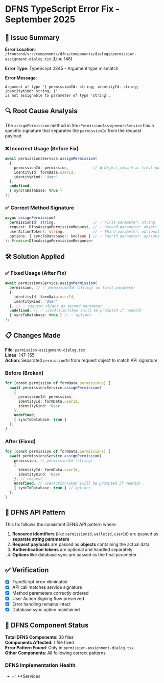 # DFNS TypeScript Error Fix - September 2025

## 🐛 **Issue Summary**

**Error Location**: `/frontend/src/components/dfns/components/dialogs/permission-assignment-dialog.tsx` (Line 148)

**Error Type**: TypeScript 2345 - Argument type mismatch

**Error Message**: 
```
Argument of type '{ permissionId: string; identityId: string; identityKind: string; }' 
is not assignable to parameter of type 'string'.
```

## 🔍 **Root Cause Analysis**

The `assignPermission` method in `DfnsPermissionAssignmentsService` has a specific signature that separates the `permissionId` from the request payload:

### ❌ **Incorrect Usage (Before Fix)**
```typescript
await permissionsService.assignPermission(
  {
    permissionId: permission,           // ❌ Object passed as first parameter
    identityId: formData.userId,
    identityKind: 'User'
  },
  undefined,
  { syncToDatabase: true }
);
```

### ✅ **Correct Method Signature**
```typescript
async assignPermission(
  permissionId: string,                 // ✅ First parameter: string
  request: DfnsAssignPermissionRequest, // ✅ Second parameter: object
  userActionToken?: string,             // ✅ Third parameter: optional token
  options: { syncToDatabase?: boolean } // ✅ Fourth parameter: options
): Promise<DfnsAssignPermissionResponse>
```

## 🛠 **Solution Applied**

### ✅ **Fixed Usage (After Fix)**
```typescript
await permissionsService.assignPermission(
  permission, // ✅ permissionId (string) as first parameter
  {
    identityId: formData.userId,
    identityKind: 'User'
  }, // ✅ request object as second parameter
  undefined, // ✅ userActionToken (will be prompted if needed)
  { syncToDatabase: true } // ✅ options
);
```

## 📋 **Changes Made**

**File**: `permission-assignment-dialog.tsx`  
**Lines**: 147-155  
**Action**: Separated `permissionId` from request object to match API signature

### **Before (Broken)**
```typescript
for (const permission of formData.permissions) {
  await permissionsService.assignPermission(
    {
      permissionId: permission,
      identityId: formData.userId,
      identityKind: 'User'
    },
    undefined,
    { syncToDatabase: true }
  );
}
```

### **After (Fixed)**
```typescript
for (const permission of formData.permissions) {
  await permissionsService.assignPermission(
    permission, // permissionId (string)
    {
      identityId: formData.userId,
      identityKind: 'User'
    }, // request
    undefined, // userActionToken (will be prompted if needed)
    { syncToDatabase: true } // options
  );
}
```

## 🎯 **DFNS API Pattern**

This fix follows the consistent DFNS API pattern where:

1. **Resource identifiers** (like `permissionId`, `walletId`, `userId`) are passed as **separate string parameters**
2. **Request payloads** are passed as **objects** containing the actual data
3. **Authentication tokens** are optional and handled separately
4. **Options** like database sync are passed as the final parameter

## ✅ **Verification**

- [x] TypeScript error eliminated
- [x] API call matches service signature
- [x] Method parameters correctly ordered
- [x] User Action Signing flow preserved
- [x] Error handling remains intact
- [x] Database sync option maintained

## 🔧 **DFNS Component Status**

**Total DFNS Components**: 38 files  
**Components Affected**: 1 file fixed  
**Error Pattern Found**: Only in `permission-assignment-dialog.tsx`  
**Other Components**: All following correct patterns

### **DFNS Implementation Health**
- ✅ **Services